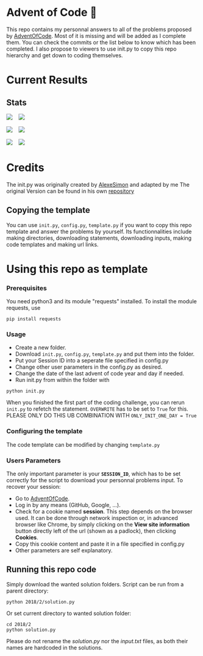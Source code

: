 # Advent of Code 🎄
This repo contains my personnal answers to all of the problems proposed by [AdventOfCode](https://adventofcode.com/).
Most of it is missing and will be added as I complete them. You can check the commits or the list below to know which has been completed. I also propose to viewers to use init.py to copy this repo hierarchy and get down to coding themselves.
# Current Results


## Stats
![](https://img.shields.io/badge/2021%20total%20stars%20⭐-39-yellow)
&nbsp;&nbsp;
![](https://img.shields.io/badge/2021%20days%20completed-19-red)


![](https://img.shields.io/badge/2022%20total%20stars%20⭐-48-yellow)
&nbsp;&nbsp;
![](https://img.shields.io/badge/2022%20days%20completed-23-red)


![](https://img.shields.io/badge/2023%20total%20stars%20⭐-43-yellow)
&nbsp;&nbsp;
![](https://img.shields.io/badge/2023%20days%20completed-21-red)



# Credits
The init.py was originally created by [AlexeSimon](https://github.com/AlexeSimon) and adapted by me
The original Version can be found in his own [repository](https://github.com/AlexeSimon/adventofcode)




## Copying the template

You can use `init.py`, `config.py`, `template.py` if you want to copy this repo template and answer the problems by yourself.
Its functionnalities include making directories, downloading statements, downloading inputs, making code templates and making url links.

# Using this repo as template

### Prerequisites
You need python3 and its module "requests" installed.
To install the module requests, use
```shell
pip install requests
```
### Usage
* Create a new folder.
* Download `init.py`, `config.py`, `template.py` and put them into the folder.
* Put your Session ID into a seperate file specified in config.py
* Change other user parameters in the config.py as desired.
* Change the date of the last advent of code year and day if needed.
* Run init.py from within the folder with
```shell
python init.py
```

When you finished the first part of the coding challenge, you can rerun `init.py` to refetch the statement. 
`OVERWRITE` has to be set to `True` for this. PLEASE ONLY DO THIS UB COMBINATION WITH `ONLY_INIT_ONE_DAY = True` 

### Configuring the template
The code template can be modified by changing `template.py`
### Users Parameters
The only important parameter is your **`SESSION_ID`**, which has to be set correctly for the script to download your personnal problems input.
To recover your session:
* Go to [AdventOfCode](https://adventofcode.com/).
* Log in by any means (GitHub, Google, ...).
* Check for a cookie named **session**. This step depends on the browser used. It can be done through network inspection or, in advanced browser like Chrome, by simply clicking on the **View site information** button directly left of the url (shown as a padlock), then clicking **Cookies**.
* Copy this cookie content and paste it in a file specified in config.py
*  Other parameters are self explanatory.

## Running this repo code
Simply download the wanted solution folders.
Script can be run from a parent directory:
```shell
python 2018/2/solution.py
```
Or set current directory to wanted solution folder:
```shell
cd 2018/2
python solution.py
```
Please do not rename the *solution.py* nor the *input.txt* files, as both their names are hardcoded in the solutions.

